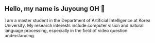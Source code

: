 ## Hello, my name is Juyoung OH 👋
I am a master student in the Department of Artificial Intelligence at Korea University. My research interests include computer vision and natural language processing, especially in the field of video question understanding.
<!--
**juyoungohjulie/juyoungohjulie** is a ✨ _special_ ✨ repository because its `README.md` (this file) appears on your GitHub profile.

Here are some ideas to get you started:

🔭 Publications
FIQ: Fundamental Question Generation with the Integration of Question Embeddings for Video Question Answering (IEEE SMC 2025)
An ANN-Assisted Control for the Power Decoupling of a Multiple Active Bridge DC-DC Converter (IEEE IECON 2022)

- 🌱 I’m currently learning ...
- 👯 I’m looking to collaborate on ...
- 🤔 I’m looking for help with ...
- 💬 Ask me about ...
- 📫 How to reach me: ...
- 😄 Pronouns: ...
- ⚡ Fun fact: ...
-->
